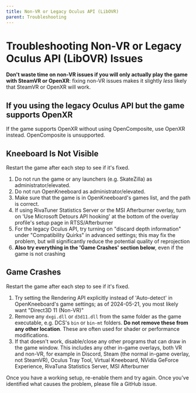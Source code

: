 ```yaml
---
title: Non-VR or Legacy Oculus API (LibOVR)
parent: Troubleshooting
---
```


# Troubleshooting Non-VR or Legacy Oculus API (LibOVR) Issues

**Don't waste time on non-VR issues if you will only actually play the game with SteamVR or OpenXR**: fixing non-VR issues makes it slightly
*less* likely that SteamVR or OpenXR will work.

## If you using the legacy Oculus API but the game supports OpenXR

If the game supports OpenXR without using OpenComposite, use OpenXR instead. OpenComposite is unsupported.

## Kneeboard Is Not Visible

Restart the game after each step to see if it's fixed.

1. Do not run the game or any launchers (e.g. SkateZilla) as administrator/elevated.
2. Do not run OpenKneeboard as administrator/elevated.
3. Make sure that the game is in OpenKneeboard's games list, and the path is correct.
4. If using RivaTuner Statistics Server or the MSI Afterburner overlay, turn on 'Use Microsoft Detours API hooking' at the bottom of the overlay profile's setup page in RTSS/Afterburner
5. For the legacy Oculus API, try turning on "discard depth information" under "Compatibility Quirks" in advanced settings; this may fix the problem, but will significantly reduce the potential quality of reprojection
6. **Also try everything in the 'Game Crashes' section below**, even if the game is not crashing

## Game Crashes

Restart the game after each step to see if it's fixed.

1. Try setting the Rendering API explicitly instead of 'Auto-detect' in OpenKneeboard's game settings; as of 2024-05-21, you most likely want "Direct3D 11 (Non-VR)"
2. Remove any `dxgi.dll` or `d3d11.dll` from the same folder as the game executable, e.g. DCS's `bin` or `bin-mt` folders. **Do not remove these from any other location**. These are often used for shader or performance modifications.
3. If that doesn't work, disable/close any other programs that can draw in the game window. This includes any other in-game overlays, both VR and non-VR, for example in Discord, Steam (the normal in-game overlay, not SteamVR), Oculus Tray Tool, Virtual Kneeboard, NVidia GeForce Experience, RivaTuna Statistics Server, MSI Afterburner

Once you have a working setup, re-enable them and try again. Once you've identified what causes the problem, please file a GitHub issue.